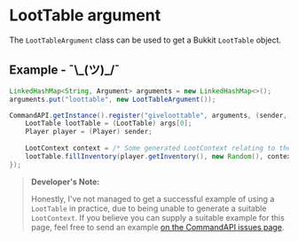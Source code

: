 # LootTable argument

The `LootTableArgument` class can be used to get a Bukkit `LootTable` object.

## Example - ¯\\\_(ツ)_/¯

```java
LinkedHashMap<String, Argument> arguments = new LinkedHashMap<>();
arguments.put("loottable", new LootTableArgument());

CommandAPI.getInstance().register("giveloottable", arguments, (sender, args) -> {
    LootTable lootTable = (LootTable) args[0];
    Player player = (Player) sender;
    
    LootContext context = /* Some generated LootContext relating to the lootTable*/
    lootTable.fillInventory(player.getInventory(), new Random(), context);
}); 
```

> **Developer's Note:**
>
> Honestly, I've not managed to get a successful example of using a `LootTable` in practice, due to being unable to generate a suitable `LootContext`. If you believe you can supply a suitable example for this page, feel free to send an example [on the CommandAPI issues page](https://github.com/JorelAli/1.13-Command-API/issues/new/choose).

